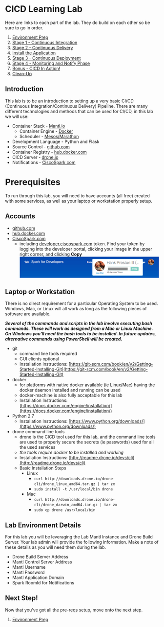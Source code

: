 # CICD Learning Lab

Here are links to each part of the lab.  They do build on each other so be sure to go in order.

1. [Environment Prep](environment_prep.md)
2. [Stage 1 - Continuous Integration](cicd_stage_1.md)
3. [Stage 2 - Continuous Delivery](cicd_stage_2.md)
4. [Install the Application](app_install.md)
5. [Stage 3 - Continuous Deployment](cicd_stage_3.md)
6. [Stage 4 - Monitoring and Notify Phase](notify_phase.md)
7. [Bonus - CICD In Action!](bonus.md)
8. [Clean-Up](cleanup.md)

## Introduction

This lab is to be an introduction to setting up a very basic CI/CD (Continuous Integration/Continuous Delivery) Pipeline.  There are many different technologies and methods that can be used for CI/CD, in this lab we will use:

* Container Stack - [Mantl.io](http://mantl.io)
  * Container Engine - [Docker](http://www.docker.com)
  * Scheduler - [Mesos/Marathon](http://mesos.apache.org)
* Development Language - Python and Flask
* Source Control - [github.com](https://github.com)
* Container Registry - [hub.docker.com](http://hub.docker.com)
* CICD Server - [drone.io](http://drone.io)
* Notifications - [CiscoSpark.com](http://CiscoSpark.com)

# Prerequisites

To run through this lab, you will need to have accounts (all free) created with some services, as well as your laptop or workstation properly setup.

## Accounts

* [github.com](https://github.com)
* [hub.docker.com](http://hub.docker.com)
* [CiscoSpark.com](http://CiscoSpark.com)
  * including [developer.ciscospark.com](http://developer.ciscospark.com) token.  Find your token by logging into the developer portal, clicking your image in the upper right corner, and clicking **Copy**
    ![Spark Token](images/spark_token.png)

## Laptop or Workstation

There is no direct requirement for a particular Operating System to be used.  Windows, Mac, or Linux will all work as long as the following pieces of software are available.

**_Several of the commands and scripts in the lab involve executing bash commands.  These will work as designed from a Mac or Linux Machine.  On Windows you'll need the bash tools to be installed.  In future updates, alternative commands using PowerShell will be created._**

* git
  * command line tools required
  * GUI clients optional
  * Installation Instructions: [https://git-scm.com/book/en/v2/Getting-Started-Installing-Git](https://git-scm.com/book/en/v2/Getting-Started-Installing-Git)
* docker
  * for platforms with native docker available (ie Linux/Mac) having the docker daemon installed and running can be used
  * docker-machine is also fully acceptable for this lab
  * Installation Instructions: [https://docs.docker.com/engine/installation/](https://docs.docker.com/engine/installation/)
* Python 2.7
  * Installation Instructions: [https://www.python.org/downloads/](https://www.python.org/downloads/)
* drone command line tools
  * drone is the CICD tool used for this lab, and the command line tools are used to properly secure the secrets (ie passwords) used for all the used services
  * _the tools require docker to be installed and working_
  * Installation Instructions: [http://readme.drone.io/devs/cli](http://readme.drone.io/devs/cli)
  * Basic Installation Steps
    * Linux
      * `curl http://downloads.drone.io/drone-cli/drone_linux_amd64.tar.gz | tar zx`
      * `sudo install -t /usr/local/bin drone`
    * Mac
      * `curl http://downloads.drone.io/drone-cli/drone_darwin_amd64.tar.gz | tar zx`
      * `sudo cp drone /usr/local/bin`

## Lab Environment Details

For this lab you will be leveraging the Lab Mantl Instance and Drone Build Server.  Your lab admin will provide the following information.  Make a note of these details as you will need them during the lab.

* Drone Build Server Address
* Mantl Control Server Address
* Mantl Username
* Mantl Password
* Mantl Application Domain
* Spark RoomId for Notifications

## Next Step!

Now that you've got all the pre-reqs setup, move onto the next step.

1. [Environment Prep](environment_prep.md)
